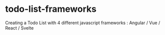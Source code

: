 # todo-list-frameworks

Creating a Todo List with 4 different javascript frameworks : Angular / Vue / React / Svelte
